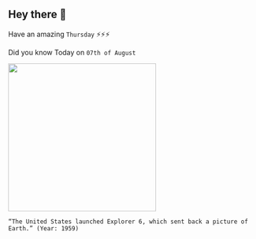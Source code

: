 ## Hey there 👋
Have an amazing `Thursday` ⚡⚡⚡

Did you know Today on `07th of August`
 
 [<img src="https://upload.wikimedia.org/wikipedia/commons/3/39/Explorer_6_paddles_up.jpg" width="300" />](https://www.history.com/this-day-in-history/u-s-satellite-photographs-earth) 
 ```
“The United States launched Explorer 6, which sent back a picture of Earth.” (Year: 1959)
```
